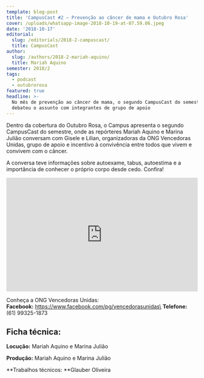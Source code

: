 ```yaml
---
template: blog-post
title: 'CampusCast #2 – Prevenção ao câncer de mama e Outubro Rosa'
cover: /uploads/whatsapp-image-2018-10-19-at-07.59.06.jpeg
date: '2018-10-17'
editorial:
  slug: /editorials/2018-2-campuscast/
  title: CampusCast
author:
  slug: /authors/2018-2-mariah-aquino/
  title: Mariah Aquino
semester: 2018/2
tags:
  - podcast
  - outubrorosa
featured: true
headline: >-
  No mês de prevenção ao câncer de mama, o segundo CampusCast do semestre
  debateu o assunto com integrantes de grupo de apoio
---
```

Dentro da cobertura do Outubro Rosa, o Campus apresenta o segundo CampusCast do semestre, onde as repórteres Mariah Aquino e Marina Julião conversam com Gisele e Lilian, organizadoras da ONG Vencedoras Unidas, grupo de apoio e incentivo à convivência entre todos que vivem e convivem com o câncer. 

A conversa teve informações sobre autoexame, tabus, autoestima e a importância de conhecer o próprio corpo desde cedo. Confira!

<iframe width="100%" height="300" scrolling="no" frameborder="no" allow="autoplay" src="https://w.soundcloud.com/player/?url=https%3A//api.soundcloud.com/tracks/515440281&color=%23ff5500&auto_play=false&hide_related=false&show_comments=true&show_user=true&show_reposts=false&show_teaser=true&visual=true"></iframe>

Conheça a ONG Vencedoras Unidas:\
**Facebook:** https://www.facebook.com/pg/vencedorasunidas\
**Telefone:** (61) 99325-1873

## Ficha técnica:

**Locução:** Mariah Aquino e Marina Julião

**Produção:** Mariah Aquino e Marina Julião

**Trabalhos técnicos: **Glauber Oliveira
